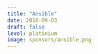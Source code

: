 ```yaml
---
title: "Ansible"
date: 2018-09-03
draft: false
level: platinium
image: sponsors/ansible.png
---
```

